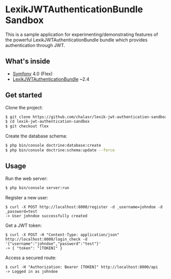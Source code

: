LexikJWTAuthenticationBundle Sandbox
=====================================

This is a sample application for experimenting/demonstrating features of the powerful LexikJWTAuthenticationBundle bundle which provides authentication through JWT.

What's inside
--------------

- [Symfony](https://github.com/symfony/symfony) 4.0 (Flex)
- [LexikJWTAuthenticationBundle](https://github.com/lexik/LexikJWTAuthenticationBundle) ~2.4

Get started
------------

Clone the project:
```sh
$ git clone https://github.com/chalasr/lexik-jwt-authentication-sandbox
$ cd lexik-jwt-authentication-sandbox
$ git checkout flex
```

Create the database schema:
```sh
$ php bin/console doctrine:database:create
$ php bin/console doctrine:schema:update --force
```

Usage
------

Run the web server:
```sh
$ php bin/console server:run
```

Register a new user:
```
$ curl -X POST http://localhost:8000/register -d _username=johndoe -d _password=test
-> User johndoe successfully created
```

Get a JWT token:
```
$ curl -X POST -H "Content-Type: application/json" http://localhost:8000/login_check -d '{"username":"johndoe","password":"test"}'
-> { "token": "[TOKEN]" }  
```

Access a secured route:
```
$ curl -H "Authorization: Bearer [TOKEN]" http://localhost:8000/api
-> Logged in as johndoe
```
